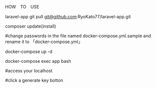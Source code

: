 HOW　TO　USE

laravel-app
git pull git@github.com:RyoKato77/laravel-app.git

composer update(install)

#change passwords in the file named docker-compose.yml.sample and rename it to 「docker-compose.yml」

docker-compose up -d

docker-compose exec app bash

#access your localhost

#click a generate key botton
